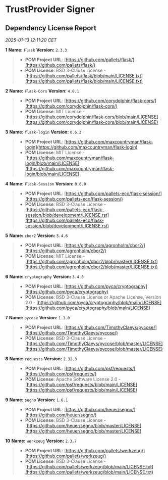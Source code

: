 # TrustProvider Signer

## Dependency License Report

_2025-01-13 12:11:20 CET_

**1** **Name:** `Flask` **Version:** `2.3.3`

> - **POM Project URL**: [https://github.com/pallets/flask/](https://github.com/pallets/flask/)
> - **POM License**: BSD 3-Clause License - [https://github.com/pallets/flask/blob/main/LICENSE.txt](https://github.com/pallets/flask/blob/main/LICENSE.txt)

**2** **Name:** `Flask-Cors` **Version:** `4.0.1`

> - **POM Project URL**: [https://github.com/corydolphin/flask-cors/](https://github.com/corydolphin/flask-cors/)
> - **POM License**: MIT License - [https://github.com/corydolphin/flask-cors/blob/main/LICENSE](https://github.com/corydolphin/flask-cors/blob/main/LICENSE)

**3** **Name:** `flask-login` **Version:** `0.6.3`

> - **POM Project URL**: [https://github.com/maxcountryman/flask-login](https://github.com/maxcountryman/flask-login)
> - **POM License**: MIT License - [https://github.com/maxcountryman/flask-login/blob/main/LICENSE](https://github.com/maxcountryman/flask-login/blob/main/LICENSE)

**4** **Name:** `Flask-Session` **Version:** `0.6.0`

> - **POM Project URL**: [https://github.com/pallets-eco/flask-session/](https://github.com/pallets-eco/flask-session/)
> - **POM License**: BSD 3-Clause License - [https://github.com/pallets-eco/flask-session/blob/development/LICENSE.rst](https://github.com/pallets-eco/flask-session/blob/development/LICENSE.rst)

**5** **Name:** `cbor2` **Version:** `5.4.6`

> - **POM Project URL**: [https://github.com/agronholm/cbor2/](https://github.com/agronholm/cbor2/)
> - **POM License**: MIT License - [https://github.com/agronholm/cbor2/blob/master/LICENSE.txt](https://github.com/agronholm/cbor2/blob/master/LICENSE.txt)

**6** **Name:** `cryptography` **Version:** `3.4.8`

> - **POM Project URL**: [https://github.com/pyca/cryptography](https://github.com/pyca/cryptography)
> - **POM License**: BSD 3-Clause License or Apache License, Version 2.0 - [https://github.com/pyca/cryptography/blob/main/LICENSE](https://github.com/pyca/cryptography/blob/main/LICENSE)

**7** **Name:** `pycose` **Version:** `1.1.0`

> - **POM Project URL**: [https://github.com/TimothyClaeys/pycose/](https://github.com/TimothyClaeys/pycose/)
> - **POM License**: BSD 3-Clause License - [https://github.com/TimothyClaeys/pycose/blob/master/LICENSE](https://github.com/TimothyClaeys/pycose/blob/master/LICENSE)

**8** **Name:** `requests` **Version:** `2.32.3`

> - **POM Project URL**: [https://github.com/psf/requests/](https://github.com/psf/requests/)
> - **POM License**: Apache Software License 2.0 - [https://github.com/psf/requests/blob/main/LICENSE](https://github.com/psf/requests/blob/main/LICENSE)

**9** **Name:** `segno` **Version:** `1.6.1`

> - **POM Project URL**: [https://github.com/heuer/segno/](https://github.com/heuer/segno/)
> - **POM License**: BSD 3-Clause License - [https://github.com/heuer/segno/blob/master/LICENSE](https://github.com/heuer/segno/blob/master/LICENSE)

**10** **Name:** `werkzeug` **Version:** `2.3.7`

> - **POM Project URL**: [https://github.com/pallets/werkzeug/](https://github.com/pallets/werkzeug/)
> - **POM License**: BSD 3-Clause License - [https://github.com/pallets/werkzeug/blob/main/LICENSE.txt](https://github.com/pallets/werkzeug/blob/main/LICENSE.txt)
